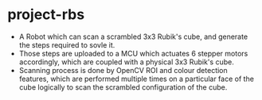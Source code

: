 # project-rbs
- A Robot which can scan a scrambled 3x3 Rubik's cube, and generate the steps required to sovle it. 
- Those steps are uploaded to a MCU which actuates 6 stepper motors accordingly, which are coupled with a physical 3x3 Rubik's cube.
- Scanning process is done by OpenCV ROI and colour detection features, which are performed multiple times on a particular face of the cube logically to scan the scrambled configuration of the cube.
